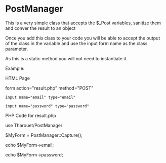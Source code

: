 # PostManager
This is a very simple class that accepts the $_Post variables, sanitize them and conver the result to an object 

Once you add this class to your code you will be able to accept the output of the class in the variable and use the input form name as the class parameter.

As this is a static method you will not need to instantiate it. 


Example:

HTML Page

  form action="result.php" method="POST"
  
    input name="email" type="email"
    
    input name="password" type="password"
    


PHP Code for result.php

  use Tharouet/PostManager
  
  $MyForm = PostManager::Capture();
  
  echo $MyForm->email;
  
  echo $MyForm->password;
  



